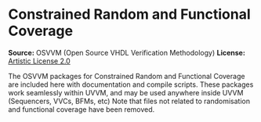 # Constrained Random and Functional Coverage

**Source:**     OSVVM (Open Source VHDL Verification Methodology)
**License:**	[Artistic License 2.0](http://www.perlfoundation.org/artistic_license_2_0)


The OSVVM packages for Constrained Random and Functional Coverage are included here with documentation and compile scripts.
These packages work seamlessly within UVVM, and may be used anywhere inside UVVM (Sequencers, VVCs, BFMs, etc)
Note that files not related to randomisation and functional coverage have been removed.